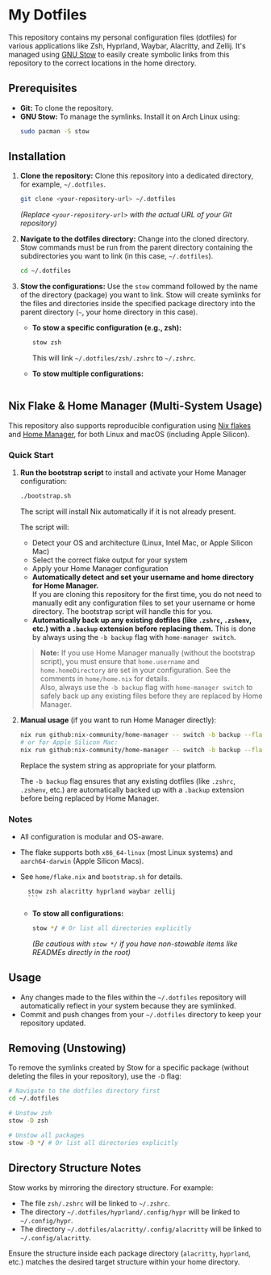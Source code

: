 # My Dotfiles

This repository contains my personal configuration files (dotfiles) for various applications like Zsh, Hyprland, Waybar, Alacritty, and Zellij. It's managed using [GNU Stow](https://www.gnu.org/software/stow/) to easily create symbolic links from this repository to the correct locations in the home directory.

## Prerequisites

-   **Git:** To clone the repository.
-   **GNU Stow:** To manage the symlinks. Install it on Arch Linux using:
    ```bash
    sudo pacman -S stow
    ```

## Installation

1.  **Clone the repository:**
    Clone this repository into a dedicated directory, for example, `~/.dotfiles`.

    ```bash
    git clone <your-repository-url> ~/.dotfiles
    ```
    *(Replace `<your-repository-url>` with the actual URL of your Git repository)*

2.  **Navigate to the dotfiles directory:**
    Change into the cloned directory. Stow commands must be run from the parent directory containing the subdirectories you want to link (in this case, `~/.dotfiles`).

    ```bash
    cd ~/.dotfiles
    ```

3.  **Stow the configurations:**
    Use the `stow` command followed by the name of the directory (package) you want to link. Stow will create symlinks for the files and directories inside the specified package directory into the parent directory (`~`, your home directory in this case).

    *   **To stow a specific configuration (e.g., zsh):**
        ```bash
        stow zsh
        ```
        This will link `~/.dotfiles/zsh/.zshrc` to `~/.zshrc`.

    *   **To stow multiple configurations:**
        ```bash

## Nix Flake & Home Manager (Multi-System Usage)

This repository also supports reproducible configuration using [Nix flakes](https://nixos.wiki/wiki/Flakes) and [Home Manager](https://nix-community.github.io/home-manager/), for both Linux and macOS (including Apple Silicon).

### Quick Start

1. **Run the bootstrap script** to install and activate your Home Manager configuration:

    ```sh
    ./bootstrap.sh
    ```
    The script will install Nix automatically if it is not already present.

    The script will:
    - Detect your OS and architecture (Linux, Intel Mac, or Apple Silicon Mac)
    - Select the correct flake output for your system
    - Apply your Home Manager configuration
    - **Automatically detect and set your username and home directory for Home Manager.**  
      If you are cloning this repository for the first time, you do not need to manually edit any configuration files to set your username or home directory. The bootstrap script will handle this for you.
    - **Automatically back up any existing dotfiles (like `.zshrc`, `.zshenv`, etc.) with a `.backup` extension before replacing them.** This is done by always using the `-b backup` flag with `home-manager switch`.

    > **Note:** If you use Home Manager manually (without the bootstrap script), you must ensure that `home.username` and `home.homeDirectory` are set in your configuration. See the comments in `home/home.nix` for details.  
    > Also, always use the `-b backup` flag with `home-manager switch` to safely back up any existing files before they are replaced by Home Manager.

3. **Manual usage** (if you want to run Home Manager directly):

    ```sh
    nix run github:nix-community/home-manager -- switch -b backup --flake ./home#x86_64-linux-default
    # or for Apple Silicon Mac:
    nix run github:nix-community/home-manager -- switch -b backup --flake ./home#aarch64-darwin-default
    ```

    Replace the system string as appropriate for your platform.

    The `-b backup` flag ensures that any existing dotfiles (like `.zshrc`, `.zshenv`, etc.) are automatically backed up with a `.backup` extension before being replaced by Home Manager.

### Notes

- All configuration is modular and OS-aware.
- The flake supports both `x86_64-linux` (most Linux systems) and `aarch64-darwin` (Apple Silicon Macs).
- See `home/flake.nix` and `bootstrap.sh` for details.

        stow zsh alacritty hyprland waybar zellij
        ```

    *   **To stow all configurations:**
        ```bash
        stow */ # Or list all directories explicitly
        ```
        *(Be cautious with `stow */` if you have non-stowable items like READMEs directly in the root)*

## Usage

-   Any changes made to the files within the `~/.dotfiles` repository will automatically reflect in your system because they are symlinked.
-   Commit and push changes from your `~/.dotfiles` directory to keep your repository updated.

## Removing (Unstowing)

To remove the symlinks created by Stow for a specific package (without deleting the files in your repository), use the `-D` flag:

```bash
# Navigate to the dotfiles directory first
cd ~/.dotfiles

# Unstow zsh
stow -D zsh

# Unstow all packages
stow -D */ # Or list all directories explicitly
```

## Directory Structure Notes

Stow works by mirroring the directory structure. For example:

-   The file `zsh/.zshrc` will be linked to `~/.zshrc`.
-   The directory `~/.dotfiles/hyprland/.config/hypr` will be linked to `~/.config/hypr`.
-   The directory `~/.dotfiles/alacritty/.config/alacritty` will be linked to `~/.config/alacritty`.

Ensure the structure inside each package directory (`alacritty`, `hyprland`, etc.) matches the desired target structure within your home directory.
